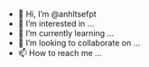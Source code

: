 - 👋 Hi, I’m @anhltsefpt
- 👀 I’m interested in ...
- 🌱 I’m currently learning ...
- 💞️ I’m looking to collaborate on ...
- 📫 How to reach me ...

<!---
anhltsefpt/anhltsefpt is a ✨ special ✨ repository because its `README.md` (this file) appears on your GitHub profile.
You can click the Preview link to take a look at your changes.
--->
